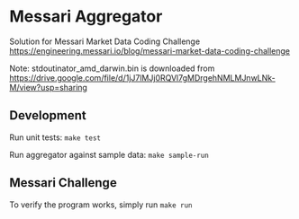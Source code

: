 # Messari Aggregator

Solution for Messari Market Data Coding Challenge https://engineering.messari.io/blog/messari-market-data-coding-challenge

Note: stdoutinator_amd_darwin.bin is downloaded from https://drive.google.com/file/d/1jJ7lMJj0RQVl7gMDrgehNMLMJnwLNk-M/view?usp=sharing

## Development

Run unit tests: `make test`

Run aggregator against sample data: `make sample-run`

## Messari Challenge

To verify the program works, simply run `make run`
